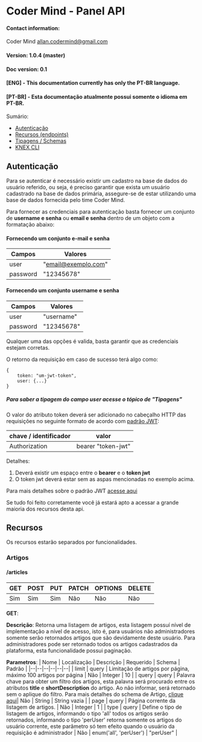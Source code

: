 # Coder Mind - Panel API

#### Contact information:
Coder Mind
allan.codermind@gmail.com

#### Version: 1.0.4 (master)
#### Doc version: 0.1 

#### [ENG] - This documentation currently has only the PT-BR language.
#### [PT-BR] - Esta documentação atualmente possui somente o idioma em PT-BR.

Sumário:

 - [Autenticação](#autenticação)
 - [Recursos (endpoints)](#recursos)
 - [Tipagens / Schemas](#schemas)
 - [KNEX CLI](#knex)

## Autenticação

Para se autenticar é necessário existir um cadastro na base de dados do usuário referido, ou seja, é preciso garantir que exista um usuário cadastrado na base de dados primária, assegure-se de estar utilizando uma base de dados fornecida pelo time Coder Mind.

Para fornecer as credenciais para autenticação basta fornecer um conjunto de **username e senha** ou **email e senha** dentro de um objeto com a formatação abaixo:

#### Fornecendo um conjunto e-mail e senha
| Campos | Valores |
|--|--|
| user | "email@exemplo.com" |
| password| "12345678" |


#### Fornecendo um conjunto username e senha
| Campos | Valores |
|--|--|
| user | "username" |
| password| "12345678" |

Qualquer uma das opções é valida, basta garantir que as credenciais estejam corretas.

O retorno da requisição em caso de sucesso terá algo como:

    {
	    token: "um-jwt-token",
	    user: {...}
    }

##### Para saber a tipagem do campo user acesse  o tópico de "Tipagens"

O valor do atributo token deverá ser adicionado no cabeçalho HTTP das requisições no seguinte formato de acordo com [padrão JWT](https://jwt.io):
 
| chave / identificador | valor |
|--|--|
| Authorization | bearer "token-jwt" |

Detalhes: 

 1. Deverá existir um espaço entre o **bearer**  e o **token jwt**
 2. O token jwt deverá estar sem as aspas mencionadas no exemplo acima.

Para mais detalhes sobre o padrão JWT [acesse aqui](https://codermind.com.br/artigos/jwt-json-web-tokens)

Se tudo foi feito corretamente você já estará apto a acessar a grande maioria dos recursos desta api.

## Recursos

Os recursos estarão separados por funcionalidades.

### Artigos

#### /articles
|GET|POST|PUT|PATCH|OPTIONS|DELETE|
|--|--|--|--|--|--|
|Sim|Sim|Sim|Não|Não|Não|

**GET**: 

**Descrição**: Retorna uma listagem de artigos, esta listagem possuí nível de implementação a nível de acesso, isto é, para usuários não administradores somente serão retornados artigos que são devidamente deste usuário. Para administradores pode ser retornado todos os artigos cadastrados da plataforma, esta funcionalidade possui paginação.

**Parametros**:
| Nome | Localização | Descrição | Requerido | Schema | Padrão |
|--|--|--|--|--|--|
| limit | query | Limitação de artigos por página, máximo 100 artigos por página | Não | Integer | 10 |
| query | query | Palavra chave para obter um filtro dos artigos, esta palavra será procurado entre os atributos **title** e **shortDescription** do artigo. Ao não informar, será retornado sem o aplique do filtro. Para mais detalhes do schema de Artigo, [clique aqui](#artigo)| Não | String | String vazia |
| page | query | Página corrente da listagem de artigos. | Não | Integer | 1 |
| type | query | Define o tipo de listagem de artigos, informando o tipo 'all' todos os artigos serão retornados, informando o tipo 'perUser' retorna somente os artigos do usuário corrente, este parâmetro só tem efeito quando o usuário da requisição é administrador | Não | enum('all', 'perUser') | "perUser" |

